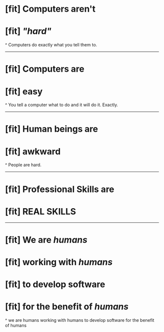 # [fit] Computers aren't 
# [fit] *"hard"*

^ Computers do exactly what you tell them to. 

---

# [fit] Computers are
# [fit] **easy**

^ You tell a computer what to do and it will do it. Exactly. 


---

# [fit] Human beings are
# [fit] **awkward**

^ People are hard. 

---

# [fit] Professional Skills are
# [fit] **REAL SKILLS**

---

# [fit] We are *humans*
# [fit] working with *humans*
# [fit] to develop software
# [fit] for the benefit of *humans*

^ we are humans working with humans to develop software for the benefit of humans

